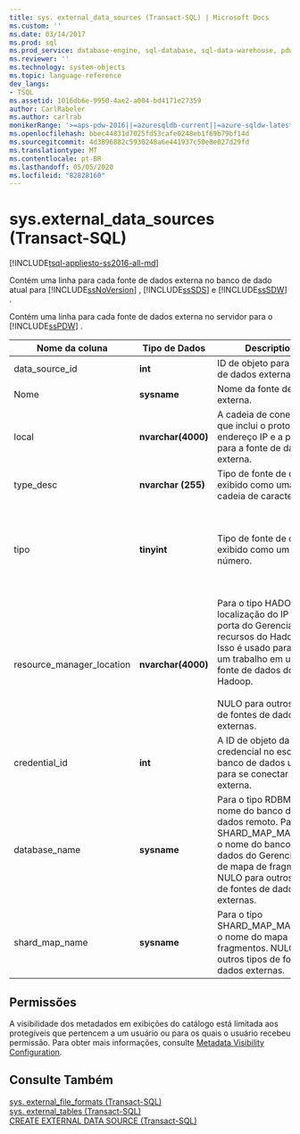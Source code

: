 ```yaml
---
title: sys. external_data_sources (Transact-SQL) | Microsoft Docs
ms.custom: ''
ms.date: 03/14/2017
ms.prod: sql
ms.prod_service: database-engine, sql-database, sql-data-warehouse, pdw
ms.reviewer: ''
ms.technology: system-objects
ms.topic: language-reference
dev_langs:
- TSQL
ms.assetid: 1016db6e-9950-4ae2-a004-bd4171e27359
author: CarlRabeler
ms.author: carlrab
monikerRange: '>=aps-pdw-2016||=azuresqldb-current||=azure-sqldw-latest||>=sql-server-2016||=sqlallproducts-allversions||>=sql-server-linux-2017||=azuresqldb-mi-current'
ms.openlocfilehash: bbec44831d7025fd53cafe0248eb1f69b79bf14d
ms.sourcegitcommit: 4d3896882c5930248a6e441937c50e8e027d29fd
ms.translationtype: MT
ms.contentlocale: pt-BR
ms.lasthandoff: 05/05/2020
ms.locfileid: "82828160"
---
```

# <a name="sysexternal_data_sources-transact-sql"></a>sys.external_data_sources (Transact-SQL)
[!INCLUDE[tsql-appliesto-ss2016-all-md](../../includes/tsql-appliesto-ss2016-all-md.md)]

  Contém uma linha para cada fonte de dados externa no banco de dado atual para [!INCLUDE[ssNoVersion](../../includes/ssnoversion-md.md)] , [!INCLUDE[ssSDS](../../includes/sssds-md.md)] e [!INCLUDE[ssSDW](../../includes/sssdw-md.md)] .  
  
 Contém uma linha para cada fonte de dados externa no servidor para o [!INCLUDE[ssPDW](../../includes/sspdw-md.md)] .  
  
|Nome da coluna|Tipo de Dados|Description|Intervalo|  
|-----------------|---------------|-----------------|-----------|  
|data_source_id|**int**|ID de objeto para a fonte de dados externa.||  
|Nome|**sysname**|Nome da fonte de dados externa.||  
|local|**nvarchar(4000)**|A cadeia de conexão, que inclui o protocolo, o endereço IP e a porta para a fonte de dados externa.||  
|type_desc|**nvarchar (255)**|Tipo de fonte de dados exibido como uma cadeia de caracteres.|HADOOP, RDBMS, SHARD_MAP_MANAGER, RemoteDataArchiveTypeExtDataSource|  
|tipo|**tinyint**|Tipo de fonte de dados exibido como um número.|0-HADOOP<br /><br /> 1-RDBMS<br /><br /> 2-SHARD_MAP_MANAGER<br /><br /> 3-RemoteDataArchiveTypeExtDataSource|  
|resource_manager_location|**nvarchar(4000)**|Para o tipo HADOOP, a localização do IP e da porta do Gerenciador de recursos do Hadoop. Isso é usado para enviar um trabalho em uma fonte de dados do Hadoop.<br /><br /> NULO para outros tipos de fontes de dados externas.||  
|credential_id|**int**|A ID de objeto da credencial no escopo do banco de dados usada para se conectar à fonte externa.||  
|database_name|**sysname**|Para o tipo RDBMS, o nome do banco de dados remoto. Para tipo, SHARD_MAP_MANAGER, o nome do banco de dados do Gerenciador de mapa de fragmentos. NULO para outros tipos de fontes de dados externas.||  
|shard_map_name|**sysname**|Para o tipo SHARD_MAP_MANAGER, o nome do mapa de fragmentos. NULO para outros tipos de fontes de dados externas.||  
  
## <a name="permissions"></a>Permissões  
 A visibilidade dos metadados em exibições do catálogo está limitada aos protegíveis que pertencem a um usuário ou para os quais o usuário recebeu permissão.  Para obter mais informações, consulte [Metadata Visibility Configuration](../../relational-databases/security/metadata-visibility-configuration.md).  
  
## <a name="see-also"></a>Consulte Também  
 [sys. external_file_formats &#40;Transact-SQL&#41;](../../relational-databases/system-catalog-views/sys-external-file-formats-transact-sql.md)   
 [sys. external_tables &#40;Transact-SQL&#41;](../../relational-databases/system-catalog-views/sys-external-tables-transact-sql.md)   
 [CREATE EXTERNAL DATA SOURCE &#40;Transact-SQL&#41;](../../t-sql/statements/create-external-data-source-transact-sql.md)  
  
  
